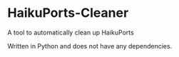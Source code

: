 # HaikuPorts-Cleaner
A tool to automatically clean up HaikuPorts

Written in Python and does not have any dependencies.
